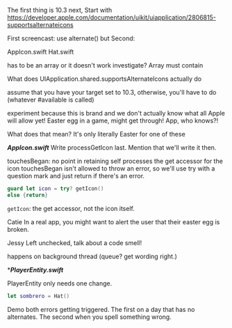 The first thing is 10.3
next, Start with https://developer.apple.com/documentation/uikit/uiapplication/2806815-supportsalternateicons

First screencast: use alternate() but 
Second:


AppIcon.swift
Hat.swift

has to be an array or it doesn't work
investigate?
Array must contain


What does UIApplication.shared.supportsAlternateIcons
actually do

assume that you have your target set to 10.3, otherwise, you'll have to do (whatever #available is called)


experiment because this is brand and we don't actually know what all Apple will allow yet! Easter egg in a game, might get through! App, who knows?!



What does that mean?
It's only literally Easter for one of these

***AppIcon.swift***
Write processGetIcon last. Mention that we'll write it then.




touchesBegan: no point in retaining self
processes the get accessor for the icon
touchesBegan isn't allowed to throw an error, so we'll use try with a question mark and just return if there's an error.

```swift
guard let icon = try? getIcon()
else {return}
```
`getIcon`: the get accessor, not the icon itself.

Catie
In a real app, you might want to alert the user that their easter egg is broken.

Jessy
Left unchecked, talk about a code smell!


happens on background thread (queue? get wording right.)


****PlayerEntity.swift***

PlayerEntity only needs one change.

```swift
let sombrero = Hat()
```

Demo both errors getting triggered. The first on a day that has no alternates. The second when you spell something wrong.